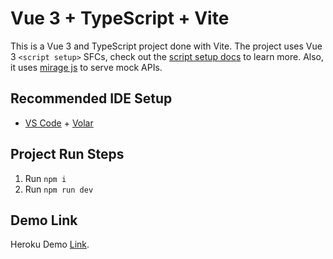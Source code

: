 # Vue 3 + TypeScript + Vite

This is a Vue 3 and TypeScript project done with Vite. The project uses Vue 3 `<script setup>` SFCs, check out the [script setup docs](https://v3.vuejs.org/api/sfc-script-setup.html#sfc-script-setup) to learn more. Also, it uses [mirage js](https://miragejs.com/) to serve mock APIs.

## Recommended IDE Setup

-   [VS Code](https://code.visualstudio.com/) + [Volar](https://marketplace.visualstudio.com/items?itemName=Vue.volar)

## Project Run Steps

1. Run `npm i`
2. Run `npm run dev`

## Demo Link

Heroku Demo [Link](https://data-guard-challenge-sandipon.herokuapp.com/).
